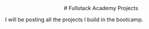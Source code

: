 <center>
# Fullstack Academy Projects
</center>

I will be posting all the projects I build in the bootcamp.
